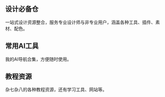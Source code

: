 <h2>设计必备仓</h2>
<p>一站式设计资源整合，服务专业设计师与非专业用户，涵盖各种工具、插件、素材、配色。</p>
<CardContainer>
  <ToolCard
    link="https://www.iconfont.cn/"
    icon="/icons/图标.svg"
    title="iconfont"
    description="阿里图标库，各种免费矢量图标、字体大全。"
  />

  <ToolCard
    link="https://www.iloveimg.com/zh-cn"
    icon="/icons/iloveimg.svg"
    title="iloveimg"
    description="免费的在线图片编辑器，可批量处理图片。"
  />

  <ToolCard
    link="https://www.maoken.com/"
    icon="/icons/字体商店.svg"
    title="猫啃网"
    description="各种常用字体的免费字体商店大全。"
  />

  <ToolCard
    link="https://www.100font.com/?_refluxos=a10"
    icon="/icons/100分.svg"
    title="100Font"
    description="一个专门收集“免费商用字体”的网站。"
  />

  <ToolCard
    link="https://convertio.co/zh/"
    icon="/icons/Convertio.svg"
    title="Convertio"
    description="在线文件转换器，可免费转svg文件。"
  />
</CardContainer>

<h2>常用AI工具</h2>
<p>我的AI导航合集，方便随时使用。</p>
<CardContainer>
  <ToolCard
    link="https://ai-bot.cn/"
    icon="/icons/AI工具合集.svg"
    title="AI工具合集"
    description="超全的各种AI工具大合集，还有相关教程。"
  />

  <ToolCard
    link="https://aistudio.google.com/prompts/new_chat"
    icon="/icons/googleai.svg"
    title="googleai"
    description="谷歌AI，不过部分地区不适用。"
  />

  <ToolCard
    link="https://www.gumloop.com/home"
    icon="/icons/Gumloop.svg"
    title="Gumloop"
    description="在线自动化工作流程，方便省力。"
  />
</CardContainer>

<h2>教程资源</h2>
<p>杂七杂八的各种教程资源，还有学习工具、网站等。</p>
<CardContainer>
  <ToolCard
    link="https://liaoxuefeng.com/"
    icon="/icons/廖雪峰.svg"
    title="廖雪峰的网站"
    description="语言基础，时不时看看。"
  />

  <ToolCard
    link="https://javaguide.cn/"
    icon="/icons/JavaGuide.svg"
    title="JavaGuide"
    description="「Java学习 + 面试指南」涵盖 Java 程序员需要掌握的核心知识"
  />

  <ToolCard
    link="https://xiaolincoding.com/"
    icon="/icons/小林.svg"
    title="小林"
    description="图解计算机基础，天下没有难懂的八股文！"
  />

  <ToolCard
    link="https://flowus.cn/4fa0ed23-9e87-4d99-8b22-3d102ee2ba2c"
    icon="/icons/学习成就.svg"
    title="学习网站集合"
    description="学习必备，各种类型的网站整理。"
  />

  <ToolCard
    link="https://qwerty.fe-mm.com/"
    icon="/icons/qwerty.svg"
    title="qwerty"
    description="各种语言词汇学习的小工具，提升熟练度。"
  />

  <ToolCard
    link="https://markdown.com.cn/"
    icon="/icons/hero.png"
    title="Markdown"
    description="markdown在线速查，各种基本语法汇总"
  />

  <ToolCard
    link="https://man.niaoge.com/"
    icon="/icons/linux.svg"
    title="Linux命令大全"
    description="查询所需要的Linux命令教程和相关实例"
  />

  <ToolCard
    link="https://flowus.cn/missteainus/share/ce1d4043-0e32-4f20-ba39-b9e13b25c412?code=RKHDTT
【FlowUs 息流】跟着油管博主无痛学英语200期 - 已更新176期"
    icon="/icons/英文3.svg"
    title="油管博主英文"
    description="跟着油管博主学英文，订阅空间链接。"
  />

  <ToolCard
    link="https://www.shaoyecg.com/?aff=1211"
    icon="/icons/CG杂货铺.svg"
    title="CG杂货铺"
    description="建模、设计类的国内外高级教程。"
  />

  <ToolCard
    link="https://www.shaoyecg.com/?aff=1211"
    icon="/icons/锯齿一号.svg"
    title="锯齿一号"
    description="CG工具合集，各种软件、插件和教程。"
  />
</CardContainer>

